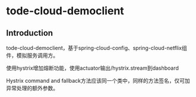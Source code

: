 # tode-cloud-democlient

## Introduction
tode-cloud-democlient，基于spring-cloud-config、spring-cloud-netflix组件，模拟服务调用方。 

使用hystrix增加熔断功能，使用actuator输出/hystrix.stream到dashboard

Hystrix command and fallback方法应该同一个类中，同样的方法签名，仅可加异常处理的额外参数。